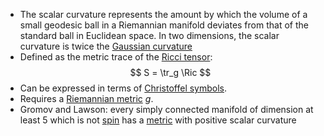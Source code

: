 - The scalar curvature represents the amount by which the volume of a small geodesic ball in a Riemannian manifold deviates from that of the standard ball in Euclidean space. In two dimensions, the scalar curvature is twice the [Gaussian curvature](Gaussian%20curvature)
- Defined as the metric trace of the [Ricci tensor](Ricci%20curvature.md):
$$
S = \tr_g \Ric
$$
- Can be expressed in terms of [Christoffel symbols](Christoffel%20symbols).
- Requires a [Riemannian metric](Riemannian%20metric) $g$.
- Gromov and Lawson: every simply connected manifold of dimension at least 5 which is not [spin](spin) has a [metric](Riemannian%20metric) with positive scalar curvature